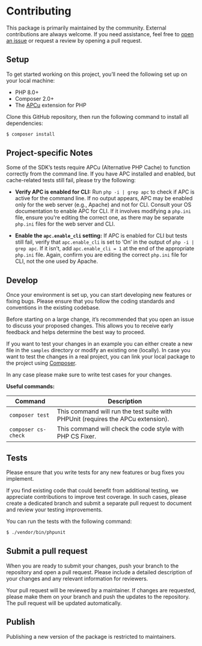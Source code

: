 # Contributing

This package is primarily maintained by the community. External contributions are always welcome. If you need assistance, feel free to [open an issue](https://github.com/prismicio-community/php-kit/issues/new/choose) or request a review by opening a pull request.

## Setup

To get started working on this project, you’ll need the following set up on your local machine:

-   PHP 8.0+
-   Composer 2.0+
-   The [APCu](https://www.php.net/manual/en/ref.apcu.php) extension for PHP

Clone this GitHub repository, then run the following command to install all dependencies:

```bash
$ composer install
```

## Project-specific Notes

Some of the SDK’s tests require APCu (Alternative PHP Cache) to function correctly from the command line. If you have APC installed and enabled, but cache-related tests still fail, please try the following:

-   **Verify APC is enabled for CLI:** Run `php -i | grep apc` to check if APC is active for the command line. If no output appears, APC may be enabled only for the web server (e.g., Apache) and not for CLI. Consult your OS documentation to enable APC for CLI. If it involves modifying a `php.ini` file, ensure you're editing the correct one, as there may be separate `php.ini` files for the web server and CLI.

-   **Enable the `apc.enable_cli` setting:** If APC is enabled for CLI but tests still fail, verify that `apc.enable_cli` is set to ‘On’ in the output of `php -i | grep apc`. If it isn’t, add `apc.enable_cli = 1` at the end of the appropriate `php.ini` file. Again, confirm you are editing the correct `php.ini` file for CLI, not the one used by Apache.

## Develop

Once your environment is set up, you can start developing new features or fixing bugs. Please ensure that you follow the coding standards and conventions in the existing codebase.

Before starting on a large change, it’s recommended that you open an issue to discuss your proposed changes. This allows you to receive early feedback and helps determine the best way to proceed.

If you want to test your changes in an example you can either create a new file in the `samples` directory or modify an existing one (locally). In case you want to test the changes in a real project, you can link your local package to the project using [Composer](https://getcomposer.org/doc/05-repositories.md#path).

In any case please make sure to write test cases for your changes.

**Useful commands:**

| Command             | Description                                                                      |
| ------------------- | -------------------------------------------------------------------------------- |
| `composer test`     | This command will run the test suite with PHPUnit (requires the APCu extension). |
| `composer cs-check` | This command will check the code style with PHP CS Fixer.                        |

## Tests

Please ensure that you write tests for any new features or bug fixes you implement.

If you find existing code that could benefit from additional testing, we appreciate contributions to improve test coverage. In such cases, please create a dedicated branch and submit a separate pull request to document and review your testing improvements.

You can run the tests with the following command:

```bash
$ ./vendor/bin/phpunit
```

## Submit a pull request

When you are ready to submit your changes, push your branch to the repository and open a pull request. Please include a detailed description of your changes and any relevant information for reviewers.

Your pull request will be reviewed by a maintainer. If changes are requested, please make them on your branch and push the updates to the repository. The pull request will be updated automatically.

## Publish

Publishing a new version of the package is restricted to maintainers.
